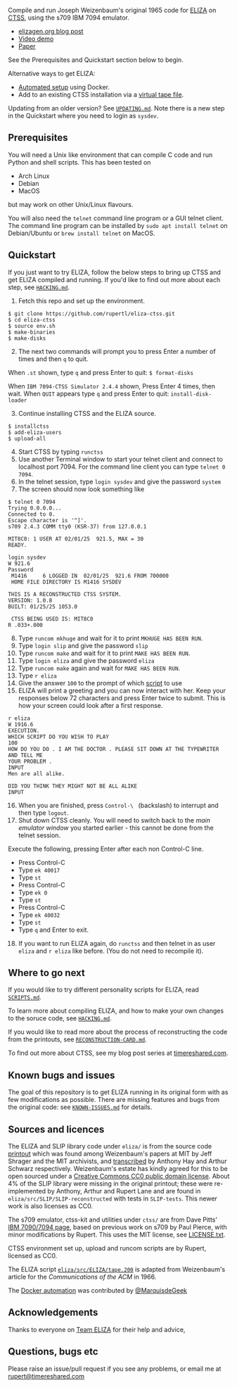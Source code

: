 Compile and run Joseph Weizenbaum's original 1965 code for
[ELIZA](https://sites.google.com/view/elizaarchaeology/home) on
[CTSS](https://en.wikipedia.org/wiki/Compatible_Time-Sharing_System),
using the s709 IBM 7094 emulator.

* [elizagen.org blog
  post](https://sites.google.com/view/elizagen-org/blog/eliza-reanimated)
* [Video demo](https://youtu.be/j5Tw-XVcsRE)
* [Paper](http://arxiv.org/abs/2501.06707)

See the Prerequisites and Quickstart section below to begin.

Alternative ways to get ELIZA:

* [Automated setup](docker/DOCKER-README.md) using Docker.
* Add to an existing CTSS installation via a [virtual tape file](https://timereshared.com/files/ctss/eliza/).

Updating from an older version? See [`UPDATING.md`](UPDATING.md). Note
there is a new step in the Quickstart where you need to login as `sysdev`.

## Prerequisites

You will need a Unix like environment that can compile C code and run
Python and shell scripts. This has been tested on

* Arch Linux
* Debian
* MacOS

but may work on other Unix/Linux flavours.

You will also need the `telnet` command line program or a GUI telnet
client. The command line program can be installed by `sudo apt install
telnet` on Debian/Ubuntu or `brew install telnet` on MacOS.

## Quickstart

If you just want to try ELIZA, follow the below steps to bring up CTSS
and get ELIZA compiled and running. If you'd like to find out more
about each step, see [`HACKING.md`](HACKING.md).

1. Fetch this repo and set up the environment.

```
$ git clone https://github.com/rupertl/eliza-ctss.git
$ cd eliza-ctss
$ source env.sh
$ make-binaries
$ make-disks
```

2. The next two commands will prompt you to press Enter a number of
times and then `q` to quit.

When `.st` shown, type `q` and press Enter to quit: `$ format-disks`

When `IBM 7094-CTSS Simulator 2.4.4` shown, Press Enter 4 times, then wait. When `QUIT` appears type `q` and press Enter to quit: `install-disk-loader`

3. Continue installing CTSS and the ELIZA source.

```
$ installctss
$ add-eliza-users
$ upload-all
```

4. Start CTSS by typing `runctss`
5. Use another Terminal window to start your telnet client and connect to localhost port 7094. For
the command line client you can type `telnet 0 7094`.
6. In the telnet session, type `login sysdev` and give the password `system`
7. The screen should now look something like

```
$ telnet 0 7094
Trying 0.0.0.0...
Connected to 0.
Escape character is '^]'.
s709 2.4.3 COMM tty0 (KSR-37) from 127.0.0.1

MIT8C0: 1 USER AT 02/01/25  921.5, MAX = 30
READY.

login sysdev
W 921.6
Password
 M1416     6 LOGGED IN  02/01/25  921.6 FROM 700000
 HOME FILE DIRECTORY IS M1416 SYSDEV

THIS IS A RECONSTRUCTED CTSS SYSTEM.
VERSION: 1.0.8
BUILT: 01/25/25 1053.0

 CTSS BEING USED IS: MIT8C0
R .033+.000

```
8. Type `runcom mkhuge` and wait for it to print `MKHUGE HAS BEEN RUN`.
9. Type `login slip` and give the password `slip`
10. Type `runcom make` and wait for it to print `MAKE HAS BEEN RUN`.
11. Type `login eliza` and give the password `eliza`
12. Type `runcom make` again and wait for `MAKE HAS BEEN RUN`.
13. Type `r eliza`
14. Give the answer `100` to the prompt of which [script](SCRIPTS.md) to use
15. ELIZA will print a greeting and you can now interact with her.
    Keep your responses below 72 characters and press Enter twice to
    submit. This is how your screen could look after a first response.

```
r eliza
W 1916.6
EXECUTION.
WHICH SCRIPT DO YOU WISH TO PLAY
100
HOW DO YOU DO . I AM THE DOCTOR . PLEASE SIT DOWN AT THE TYPEWRITER AND TELL ME
YOUR PROBLEM .
INPUT
Men are all alike.

DID YOU THINK THEY MIGHT NOT BE ALL ALIKE
INPUT
```

16. When you are finished, press `Control-\ ` (backslash) to interrupt and then
    type `logout`.
17. Shut down CTSS cleanly. You will need to switch back to the
    *main emulator window* you started earlier - this cannot be done 
    from the telnet session.

Execute the following, pressing Enter after each non Control-C line.

* Press Control-C
* Type `ek 40017`
* Type `st`
* Press Control-C
* Type `ek 0`
* Type `st`
* Press Control-C
* Type `ek 40032`
* Type `st`
* Type `q` and Enter to exit.

18. If you want to run ELIZA again, do `runctss` and then telnet in as
user `eliza` and `r eliza` like before. (You do not need to recompile it).

## Where to go next

If you would like to try different personality scripts for ELIZA, read
[`SCRIPTS.md`](SCRIPTS.md).

To learn more about compiling ELIZA, and how to make your own changes
to the soruce code, see [`HACKING.md`](HACKING.md).

If you would like to read more about the process of reconstructing the
code from the printouts, see
[`RECONSTRUCTION-CARD.md`](RECONSTRUCTION-CARD.md).

To find out more about CTSS, see my blog post series at
[timereshared.com](https://timereshared.com/ctss/).

## Known bugs and issues

The goal of this repository is to get ELIZA running in its original
form with as few modifications as possible. There are missing features
and bugs from the original code: see
[`KNOWN-ISSUES.md`](KNOWN-ISSUES.md) for details.

## Sources and licences

The ELIZA and SLIP library code under `eliza/` is from the source code
[printout](https://sites.google.com/view/elizagen-org/original-eliza)
which was found among Weizenbaum's papers at MIT by Jeff Shrager and
the MIT archivists, and
[transcribed](https://github.com/jeffshrager/elizagen.org/tree/master/1965_Weizenbaum_MAD-SLIP)
by Anthony Hay and Arthur Schwarz respectively. Weizenbaum's estate
has kindly agreed for this to be open sourced under a [Creative
Commons CC0 public domain
license](https://creativecommons.org/publicdomain/zero/1.0/). About 4%
of the SLIP library were missing in the original printout; these were
re-implemented by Anthony, Arthur and Rupert Lane and are found in
`eliza/src/SLIP/SLIP-reconstructed` with tests in `SLIP-tests`. This
newer work is also licenses as CC0.

The s709 emulator, ctss-kit and utilities under `ctss/` are from Dave
Pitts' [IBM 7090/7094 page](https://cozx.com/dpitts/ibm7090.html),
based on previous work on s709 by Paul Pierce, with minor
modifications by Rupert. This uses the MIT license, see
[LICENSE.txt](ctss/LICENSE.txt).

CTSS environment set up, upload and runcom scripts are by Rupert,
licensed as CC0.

The ELIZA script
[`eliza/src/ELIZA/tape.200`](eliza/src/ELIZA/tape.200) is adapted from
Weizenbaum's article for the _Communications of the ACM_ in 1966.

The [Docker automation](docker/DOCKER-README.md) was contributed by
[@MarquisdeGeek](https://github.com/MarquisdeGeek)

## Acknowledgements

Thanks to everyone on [Team
ELIZA](https://sites.google.com/view/elizaarchaeology/team?authuser=0)
for their help and advice,

## Questions, bugs etc

Please raise an issue/pull request if you see any problems, or email
me at rupert@timereshared.com
